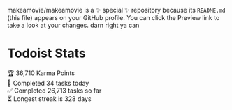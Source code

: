 makeamovie/makeamovie is a ✨ special ✨ repository because its `README.md` (this file) appears on your GitHub profile.
You can click the Preview link to take a look at your changes. darn right ya can

# Todoist Stats

<!-- TODO-IST:START -->
🏆  36,710 Karma Points           
🌸  Completed 34 tasks today           
✅  Completed 26,713 tasks so far           
⏳  Longest streak is 328 days
<!-- TODO-IST:END -->